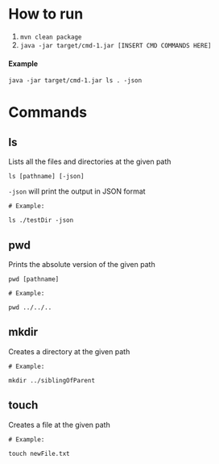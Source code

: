 # How to run

1. `mvn clean package`
2. `java -jar target/cmd-1.jar [INSERT CMD COMMANDS HERE]`

#### Example
```
java -jar target/cmd-1.jar ls . -json
```

# Commands

## ls

Lists all the files and directories at the given path

`ls [pathname] [-json]`

`-json` will print the output in JSON format

```
# Example:

ls ./testDir -json
```

## pwd

Prints the absolute version of the given path

`pwd [pathname]`

```
# Example:

pwd ../../..
```

## mkdir

Creates a directory at the given path

```
# Example:

mkdir ../siblingOfParent
```

## touch

Creates a file at the given path

```
# Example: 

touch newFile.txt
```
